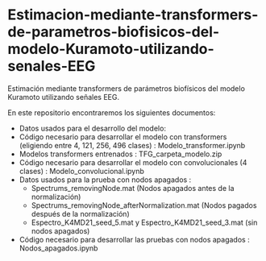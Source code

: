 # Estimacion-mediante-transformers-de-parametros-biofisicos-del-modelo-Kuramoto-utilizando-senales-EEG
Estimación mediante transformers de parámetros biofísicos del modelo Kuramoto utilizando señales EEG.


En este repositorio encontraremos los siguientes documentos:

- Datos usados para el desarrollo del modelo:
- Código necesario para desarrollar el modelo con transformers (eligiendo entre 4, 121, 256, 496 clases) : Modelo_transformer.ipynb
- Modelos transformers entrenados : TFG_carpeta_modelo.zip
- Código necesario para desarrollar el modelo con convolucionales (4 clases) : Modelo_convolucional.ipynb
- Datos usados para la prueba con nodos apagados :
    - Spectrums_removingNode.mat (Nodos apagados antes de la normalización)
    - Spectrums_removingNode_afterNormalization.mat (Nodos pagados después de la normalización)
    - Espectro_K4MD21_seed_5.mat y Espectro_K4MD21_seed_3.mat (sin nodos apagados)
- Código necesario para desarrollar las pruebas con nodos apagados : Nodos_apagados.ipynb


